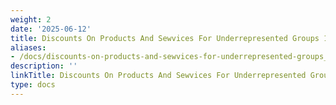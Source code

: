 ```yaml
---
weight: 2
date: '2025-06-12'
title: Discounts On Products And Sewvices For Underrepresented Groups 1
aliases:
- /docs/discounts-on-products-and-sewvices-for-underrepresented-groups_1/
description: ''
linkTitle: Discounts On Products And Sewvices For Underrepresented Groups 1
type: docs
---
```


